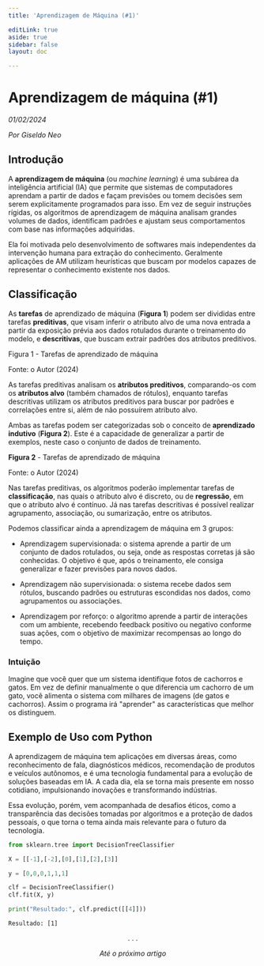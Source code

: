```yaml
---
title: 'Aprendizagem de Máquina (#1)'

editLink: true
aside: true
sidebar: false
layout: doc

---
```


# Aprendizagem de máquina (#1)

_01/02/2024_

_Por Giseldo Neo_

## Introdução

A **aprendizagem de máquina** (ou _machine learning_) é uma subárea da inteligência artificial (IA) que permite que sistemas de computadores aprendam a partir de dados e façam previsões ou tomem decisões sem serem explicitamente programados para isso. Em vez de seguir instruções rígidas, os algoritmos de aprendizagem de máquina analisam grandes volumes de dados, identificam padrões e ajustam seus comportamentos com base nas informações adquiridas.

Ela foi motivada pelo desenvolvimento de softwares mais independentes da intervenção humana para extração do conhecimento. Geralmente aplicações de AM utilizam heurísticas que buscam por modelos capazes de representar o conhecimento existente nos dados.

## Classificação

As **tarefas** de aprendizado de máquina (**Figura 1**) podem ser divididas entre tarefas **preditivas**, que visam inferir o atributo alvo de uma nova entrada a partir da exposição prévia aos dados rotulados durante o treinamento do modelo, e **descritivas**, que buscam extrair padrões dos atributos preditivos.

Figura 1 - Tarefas de aprendizado de máquina

Fonte: o Autor (2024)

As tarefas preditivas analisam os **atributos preditivos**, comparando-os com os **atributos alvo** (também chamados de rótulos), enquanto tarefas descritivas utilizam os atributos preditivos para buscar por padrões e correlações entre si, além de não possuírem atributo alvo.

Ambas as tarefas podem ser categorizadas sob o conceito de **aprendizado indutivo** (**Figura 2**). Este é a capacidade de generalizar a partir de exemplos, neste caso o conjunto de dados de treinamento. 

**Figura 2** - Tarefas de aprendizado de máquina

Fonte: o Autor (2024)

Nas tarefas preditivas, os algoritmos poderão implementar tarefas de **classificação**, nas quais o atributo alvo é discreto, ou de **regressão**, em que o atributo alvo é contínuo.  Já nas tarefas descritivas é possível realizar agrupamento, associação, ou sumarização, entre os atributos.

Podemos classificar ainda a aprendizagem de máquina em 3 grupos:

* Aprendizagem supervisionada: o sistema aprende a partir de um conjunto de dados rotulados, ou seja, onde as respostas corretas já são conhecidas. O objetivo é que, após o treinamento, ele consiga generalizar e fazer previsões para novos dados.

* Aprendizagem não supervisionada: o sistema recebe dados sem rótulos, buscando padrões ou estruturas escondidas nos dados, como agrupamentos ou associações.

* Aprendizagem por reforço: o algoritmo aprende a partir de interações com um ambiente, recebendo feedback positivo ou negativo conforme suas ações, com o objetivo de maximizar recompensas ao longo do tempo.

### Intuição

Imagine que você quer que um sistema identifique fotos de cachorros e gatos. Em vez de definir manualmente o que diferencia um cachorro de um gato, você alimenta o sistema com milhares de imagens (de gatos e cachorros). Assim o programa irá "aprender" as características que melhor os distinguem.

## Exemplo de Uso com Python

A aprendizagem de máquina tem aplicações em diversas áreas, como reconhecimento de fala, diagnósticos médicos, recomendação de produtos e veículos autônomos, e é uma tecnologia fundamental para a evolução de soluções baseadas em IA. A cada dia, ela se torna mais presente em nosso cotidiano, impulsionando inovações e transformando indústrias.

Essa evolução, porém, vem acompanhada de desafios éticos, como a transparência das decisões tomadas por algoritmos e a proteção de dados pessoais, o que torna o tema ainda mais relevante para o futuro da tecnologia.

```python
from sklearn.tree import DecisionTreeClassifier

X = [[-1],[-2],[0],[1],[2],[3]]

y = [0,0,0,1,1,1]

clf = DecisionTreeClassifier()
clf.fit(X, y)

print("Resultado:", clf.predict([[4]]))
```

```shell
Resultado: [1]
```

<center>. . .</center>

_<center>Até o próximo artigo</center>_

<Layout />